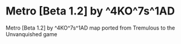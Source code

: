 Metro [Beta 1.2] by ^4KO^7s^1AD
===============================

Metro [Beta 1.2] by ^4KO^7s^1AD map ported from Tremulous to the Unvanquished game
